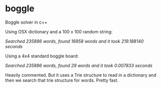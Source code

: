# boggle
Boggle solver in c++

Using OSX dictionary and a 100 x 100 random string:


*Searched 235886 words, found  16958 words and it took 219.188140 seconds*

Using a 4x4 standard boggle board:

*Searched 235886 words, found 29 words and it took 0.007833 seconds*


Heavily commented. But it uses a Trie structure to read in a dictionary and then we search that trie structure for words. Pretty fast. 




